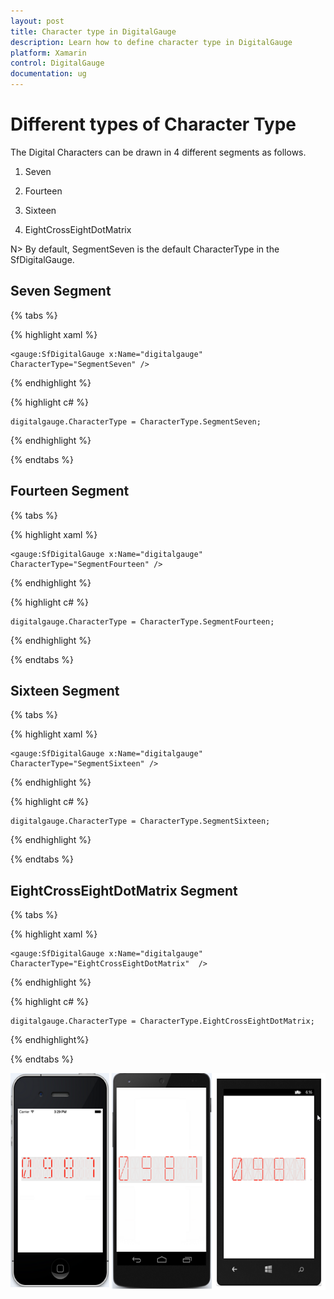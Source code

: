 ```yaml
---
layout: post
title: Character type in DigitalGauge
description: Learn how to define character type in DigitalGauge
platform: Xamarin
control: DigitalGauge
documentation: ug
---
```


# Different types of Character Type

The Digital Characters can be drawn in 4 different segments as follows.
 
1. Seven

2. Fourteen

3. Sixteen

4. EightCrossEightDotMatrix

N> By default, SegmentSeven is the default CharacterType in the SfDigitalGauge.

## Seven Segment

{% tabs %}

{% highlight xaml %}

	<gauge:SfDigitalGauge x:Name="digitalgauge"  CharacterType="SegmentSeven" />

{% endhighlight %}

{% highlight c# %}

	digitalgauge.CharacterType = CharacterType.SegmentSeven;

{% endhighlight %}

{% endtabs %}

## Fourteen Segment

{% tabs %}

{% highlight xaml %}

	<gauge:SfDigitalGauge x:Name="digitalgauge" CharacterType="SegmentFourteen" />

{% endhighlight %}

{% highlight c# %}

	digitalgauge.CharacterType = CharacterType.SegmentFourteen;

{% endhighlight %}


{% endtabs %}

 
## Sixteen Segment
 
{% tabs %} 

{% highlight xaml %}

	<gauge:SfDigitalGauge x:Name="digitalgauge"  CharacterType="SegmentSixteen" />

{% endhighlight %}
 
{% highlight c# %}

	digitalgauge.CharacterType = CharacterType.SegmentSixteen;

{% endhighlight %}

{% endtabs %}

## EightCrossEightDotMatrix Segment

{% tabs %}

{% highlight xaml %}

	<gauge:SfDigitalGauge x:Name="digitalgauge"  CharacterType="EightCrossEightDotMatrix"  />

{% endhighlight %}

{% highlight c# %}

	digitalgauge.CharacterType = CharacterType.EightCrossEightDotMatrix;

{% endhighlight%}

{% endtabs %}

![](Getting-Started_images/segment.png)


